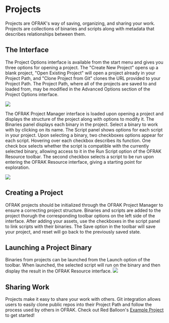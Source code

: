 # Projects
Projects are OFRAK's way of saving, organizing, and sharing your work. Projects are collections of binaries and scripts along with metadata that describes relationships between them.

## The Interface
The Project Options interface is available from the start menu and gives you three options for opening a project. The "Create New Project" opens up a blank project, "Open Existing Project" will open a project already in your Project Path, and "Clone Project from Git" clones the URL provided to your Project Path. The Project Path, where all of the projects are saved to and loaded from, may be modified in the Advanced Options section of the Project Options interface. 

![](assets/project-options.png)

The OFRAK Project Manager interface is loaded upon opening a project and displays the structure of the project along with options to modify it. The Binaries panel displays each binary in the project. Select a binary to work with by clicking on its name. The Script panel shows options for each script in your project. Upon selecting a binary, two checkboxes options appear for each script. Hovering over each checkbox describes its function. One check box selects whether the script is compatible with the currently selected binary, allowing access to it in the Run Script option of the OFRAK Resource toolbar. The second checkbox selects a script to be run upon entering the OFRAK Resource interface, giving a starting point for exploration.

![](assets/project-manager.png)

## Creating a Project
OFRAK projects should be initialized through the OFRAK Project Manager to ensure a correcting project structure. Binaries and scripts are added to the project thorugh the corresponding toolbar options on the left side of the interface. After adding your assets, use the checkboxes in the script panel to link scripts with their binaries. The Save option in the toolbar will save your project, and reset will go back to the previously saved state.

## Launching a Project Binary
Binaries from projects can be launched from the Launch option of the toolbar. When launched, the selected script will run on the binary and then display the result in the OFRAK Resource interface. 
![](assets/project-launch.gif)


## Sharing Work
Projects make it easy to share your work with others. Git integration allows users to easily clone public repos into their Project Path and follow the process used by others in OFRAK. Check out Red Balloon's [Example Project](https://github.com/redballoonsecurity/ofrak-project-example) to get started!

<!-- # OFRAK Projects
OFRAK Projects are collections of binaries and scripts that can be run automatically through the OFRAK GUI. Projects can be useful tools for documenting past work, sharing work, and collaborating with other OFRAK users. 

## Opening an OFRAK Project
New or existing OFRAK Projects can be opened by the Project Options button on the front page of the OFRAK GUI. Selecting the OFRAK Project Options will open up the Projects Options view. From here you can either create a new OFRAK Project, open an existing OFRAK Project, clone an OFRAK Project from Github, or change the Project Path.

### Create a New OFRAK Project
When you elect to create a new OFRAK Project, all you will need to enter is a name. This name can be used to re-open the project later on or find it in your Project Path. Type in your name, push the Create New Project button and you're ready to build your new OFRAK Project.

### Clone an OFRAK Project from Github
You can also clone an OFRAK Project from Github directly into your Project Path using the Clone Project from Git button. If another user has a properly created OFRAK project up on Github, you can paste the URL into the Git URL field and clone the project directly into your Project Path. 

### Open Existing OFRAK Project
After you have created or cloned an OFRAK Project, you can re-open the project through the Open Existing Project option. The drop down menu contains a list of all OFRAK Projects in your Project Path, keyed by name and unique session ID. You might want to have multiple instances of the same project open so take note of which session ID corresponds to the project you want to open. 

### OFRAK Project Path
The OFRAK Project Path is the location where the OFRAK server will look for your projects. These projects can be loaded by the methods above, or simply copied into the specified Project Path directory on the host. By default the Project Path is `/tmp/ofrak-projects` but can be changed in the Advanced Options of the Project Options view. To change the Project Path, tick the Advanced Options checkbox to reveal the Project Path input. Type in your Project Path and press Set Location. Your Existing Projects drop down should update to the new location's projects.

## OFRAK Project Interface
The OFRAK Project Interface is the primary way to inspect, modify, and load projects into the OFRAK GUI. It contains a Toolbar and three panels. Two of the panels display your scripts and binaries, and the third will display various options. 

### Loading a Project


### Binaries
The binari

### Scripts

### Toolbar
The OFRAK Project Toolbar 

### Options -->